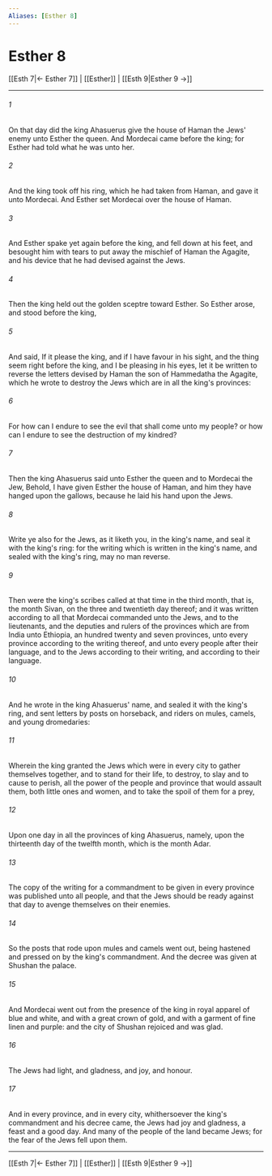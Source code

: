 ```yaml
---
Aliases: [Esther 8]
---
```

# Esther 8

[[Esth 7|← Esther 7]] | [[Esther]] | [[Esth 9|Esther 9 →]]
***



###### 1 
On that day did the king Ahasuerus give the house of Haman the Jews' enemy unto Esther the queen. And Mordecai came before the king; for Esther had told what he was unto her. 

###### 2 
And the king took off his ring, which he had taken from Haman, and gave it unto Mordecai. And Esther set Mordecai over the house of Haman. 

###### 3 
And Esther spake yet again before the king, and fell down at his feet, and besought him with tears to put away the mischief of Haman the Agagite, and his device that he had devised against the Jews. 

###### 4 
Then the king held out the golden sceptre toward Esther. So Esther arose, and stood before the king, 

###### 5 
And said, If it please the king, and if I have favour in his sight, and the thing seem right before the king, and I be pleasing in his eyes, let it be written to reverse the letters devised by Haman the son of Hammedatha the Agagite, which he wrote to destroy the Jews which are in all the king's provinces: 

###### 6 
For how can I endure to see the evil that shall come unto my people? or how can I endure to see the destruction of my kindred? 

###### 7 
Then the king Ahasuerus said unto Esther the queen and to Mordecai the Jew, Behold, I have given Esther the house of Haman, and him they have hanged upon the gallows, because he laid his hand upon the Jews. 

###### 8 
Write ye also for the Jews, as it liketh you, in the king's name, and seal it with the king's ring: for the writing which is written in the king's name, and sealed with the king's ring, may no man reverse. 

###### 9 
Then were the king's scribes called at that time in the third month, that is, the month Sivan, on the three and twentieth day thereof; and it was written according to all that Mordecai commanded unto the Jews, and to the lieutenants, and the deputies and rulers of the provinces which are from India unto Ethiopia, an hundred twenty and seven provinces, unto every province according to the writing thereof, and unto every people after their language, and to the Jews according to their writing, and according to their language. 

###### 10 
And he wrote in the king Ahasuerus' name, and sealed it with the king's ring, and sent letters by posts on horseback, and riders on mules, camels, and young dromedaries: 

###### 11 
Wherein the king granted the Jews which were in every city to gather themselves together, and to stand for their life, to destroy, to slay and to cause to perish, all the power of the people and province that would assault them, both little ones and women, and to take the spoil of them for a prey, 

###### 12 
Upon one day in all the provinces of king Ahasuerus, namely, upon the thirteenth day of the twelfth month, which is the month Adar. 

###### 13 
The copy of the writing for a commandment to be given in every province was published unto all people, and that the Jews should be ready against that day to avenge themselves on their enemies. 

###### 14 
So the posts that rode upon mules and camels went out, being hastened and pressed on by the king's commandment. And the decree was given at Shushan the palace. 

###### 15 
And Mordecai went out from the presence of the king in royal apparel of blue and white, and with a great crown of gold, and with a garment of fine linen and purple: and the city of Shushan rejoiced and was glad. 

###### 16 
The Jews had light, and gladness, and joy, and honour. 

###### 17 
And in every province, and in every city, whithersoever the king's commandment and his decree came, the Jews had joy and gladness, a feast and a good day. And many of the people of the land became Jews; for the fear of the Jews fell upon them.

***
[[Esth 7|← Esther 7]] | [[Esther]] | [[Esth 9|Esther 9 →]]
